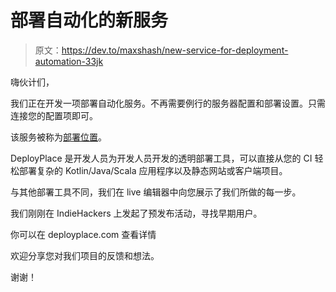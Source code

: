 # 部署自动化的新服务

> 原文：<https://dev.to/maxshash/new-service-for-deployment-automation-33jk>

嗨伙计们，

我们正在开发一项部署自动化服务。不再需要例行的服务器配置和部署设置。只需连接您的配置项即可。

该服务被称为[部署位置](https://deployplace.com/)。

DeployPlace 是开发人员为开发人员开发的透明部署工具，可以直接从您的 CI 轻松部署复杂的 Kotlin/Java/Scala 应用程序以及静态网站或客户端项目。

与其他部署工具不同，我们在 live 编辑器中向您展示了我们所做的每一步。

我们刚刚在 IndieHackers 上发起了预发布活动，寻找早期用户。

你可以在 deployplace.com 查看详情

欢迎分享您对我们项目的反馈和想法。

谢谢！